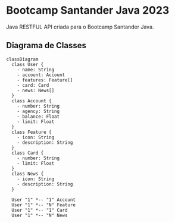 # Bootcamp Santander Java 2023
Java RESTFUL API criada para o Bootcamp Santander Java.

## Diagrama de Classes

```mermaid
classDiagram
  class User {
    - name: String
    - account: Account
    - features: Feature[] 
    - card: Card
    - news: News[]
  }
  class Account {
    - number: String
    - agency: String
    - balance: Float
    - limit: Float
  }
  class Feature {
    - icon: String
    - description: String
  }
  class Card {
    - number: String
    - limit: Float
  }
  class News {
    - icon: String
    - description: String
  }

  User "1" *-- "1" Account
  User "1" *-- "N" Feature
  User "1" *-- "1" Card
  User "1" *-- "N" News
```
